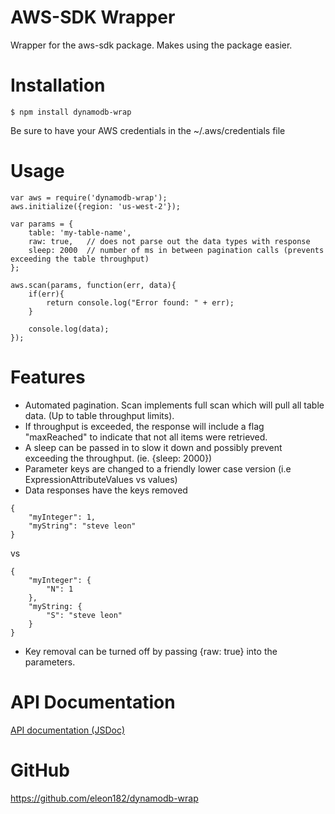 # AWS-SDK Wrapper
Wrapper for the aws-sdk package. Makes using the package easier.

# Installation
```
$ npm install dynamodb-wrap
```
Be sure to have your AWS credentials in the ~/.aws/credentials file

# Usage
```
var aws = require('dynamodb-wrap');
aws.initialize({region: 'us-west-2'});

var params = {
    table: 'my-table-name',
    raw: true,   // does not parse out the data types with response
    sleep: 2000  // number of ms in between pagination calls (prevents exceeding the table throughput)
};

aws.scan(params, function(err, data){
    if(err){
        return console.log("Error found: " + err);
    }

    console.log(data);
});

```

# Features
- Automated pagination. Scan implements full scan which will pull all table data. (Up to table throughput limits).
- If throughput is exceeded, the response will include a flag "maxReached" to indicate that not all items were retrieved.
- A sleep can be passed in to slow it down and possibly prevent exceeding the throughput. (ie. {sleep: 2000})
- Parameter keys are changed to a friendly lower case version (i.e  ExpressionAttributeValues vs values)
- Data responses have the keys removed

```
{
    "myInteger": 1,
    "myString": "steve leon"
}
```

vs

```
{
    "myInteger": {
        "N": 1
    },
    "myString: {
        "S": "steve leon"
    }
}
```

- Key removal can be turned off by passing {raw: true} into the parameters.

# API Documentation
[API documentation (JSDoc)](http://dynamodb-wrap-docs.s3-website-us-west-2.amazonaws.com/)

# GitHub
https://github.com/eleon182/dynamodb-wrap


